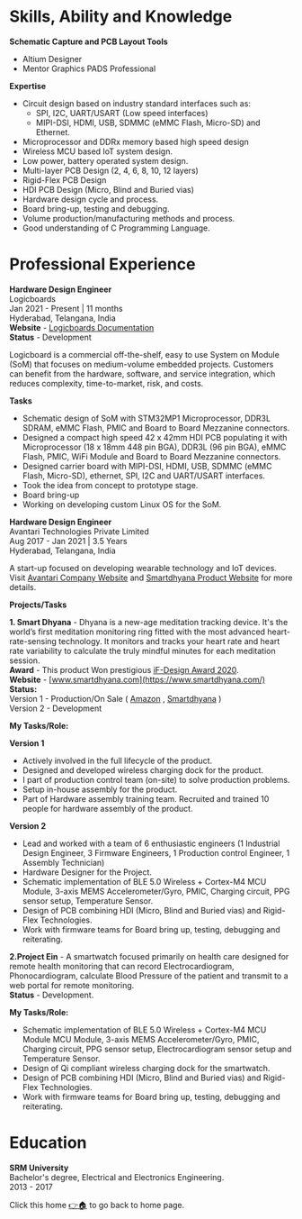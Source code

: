 # Skills, Ability and Knowledge

**Schematic Capture and PCB Layout Tools**

- Altium Designer
- Mentor Graphics PADS Professional

**Expertise**

- Circuit design based on industry standard interfaces such as:
    - SPI, I2C, UART/USART (Low speed interfaces)
    - MIPI-DSI, HDMI, USB, SDMMC (eMMC Flash, Micro-SD) and Ethernet.
- Microprocessor and DDRx memory based high speed design
- Wireless MCU based IoT system design.
- Low power, battery operated system design.
- Multi-layer PCB Design (2, 4, 6, 8, 10, 12 layers)
- Rigid-Flex PCB Design
- HDI PCB Design (Micro, Blind and Buried vias)
- Hardware design cycle and process.
- Board bring-up, testing and debugging.
- Volume production/manufacturing methods and process.
- Good understanding of C Programming Language.

# Professional Experience

**Hardware Design Engineer** <br>
Logicboards <br>
Jan 2021 - Present | 11 months <br>
Hyderabad, Telangana, India <br>
**Website** - [Logicboards Documentation](https://docs.logicboards.org/) <br>
**Status** - Development <br>

Logicboard is a commercial off-the-shelf, easy to use System on Module (SoM) that focuses on medium-volume embedded projects. Customers can benefit from the hardware, software, and service integration, which reduces complexity, time-to-market, risk, and costs. <br>

**Tasks**

- Schematic design of SoM with STM32MP1 Microprocessor, DDR3L SDRAM, eMMC Flash, PMIC and Board to Board Mezzanine connectors.
- Designed a compact high speed 42 x 42mm HDI PCB populating it with Microprocessor (18 x 18mm 448 pin BGA), DDR3L (96 pin BGA), eMMC Flash, PMIC, WiFi Module and Board to Board Mezzanine connectors.
- Designed carrier board with MIPI-DSI, HDMI, USB, SDMMC (eMMC Flash, Micro-SD), ethernet, SPI, I2C and UART/USART interfaces.
- Took the idea from concept to prototype stage.
- Board bring-up
- Working on developing custom Linux OS for the SoM.


**Hardware Design Engineer** <br>
Avantari Technologies Private Limited <br>
Aug 2017 - Jan 2021 | 3.5 Years <br>
Hyderabad, Telangana, India <br>

A start-up focused on developing wearable technology and IoT devices. Visit [Avantari Company Website](https://www.avantari.org/) and [Smartdhyana Product Website](https://www.smartdhyana.com/) for more details. <br>

**Projects/Tasks** <br>

**1. Smart Dhyana** - Dhyana is a new-age meditation tracking device. It's the world’s first meditation monitoring ring fitted with the most advanced heart-rate-sensing technology. It monitors and tracks your heart rate and heart rate variability to calculate the truly mindful minutes for each meditation session. <br>
**Award** - This product Won prestigious [iF-Design Award 2020](https://ifworlddesignguide.com/search?q=dhyana&search=dhyana#/page/entry/283586-dhyana). <br>
**Website** - [www.smartdhyana.com](https://www.smartdhyana.com/) <br>
**Status:**<br>
Version 1 - Production/On Sale ( [Amazon](https://www.amazon.in/Dhyana-meditation-tracker-mindfulness-Headspace/dp/B083FH82X7/ref=sr_1_fkmr0_2?dchild=1&keywords=dhyana+ring&qid=1596163765&sr=8-2-fkmr0) , [Smartdhyana](https://www.smartdhyana.com/buy-now/) ) <br>
Version 2 - Development

**My Tasks/Role:** <br>

**Version 1**

- Actively involved in the full lifecycle of the product.
- Designed and developed wireless charging dock for the product.
- I part of production control team (on-site) to solve production problems.
- Setup in-house assembly for the product.
- Part of Hardware assembly training team. Recruited and trained 10 people for hardware assembly of the product.

**Version 2** <br>

- Lead and worked with a team of 6 enthusiastic engineers (1 Industrial Design Engineer, 3 Firmware Engineers, 1 Production control Engineer, 1 Assembly Technician)
- Hardware Designer for the Project.
- Schematic implementation of BLE 5.0 Wireless + Cortex-M4 MCU Module, 3-axis MEMS Accelerometer/Gyro, PMIC, Charging circuit, PPG sensor setup, Temperature Sensor.
- Design of PCB combining HDI (Micro, Blind and Buried vias) and Rigid-Flex Technologies.
- Work with firmware teams for Board bring up, testing, debugging and reiterating.

**2.Project Ein** - A smartwatch focused primarily on health care designed for remote health monitoring that can record Electrocardiogram, Phonocardiogram, calculate Blood Pressure of the
patient and transmit to a web portal for remote monitoring. <br>
**Status** - Development. <br>

**My Tasks/Role:** <br>

- Schematic implementation of BLE 5.0 Wireless + Cortex-M4 MCU Module MCU Module, 3-axis MEMS Accelerometer/Gyro, PMIC, Charging circuit, PPG sensor setup, Electrocardiogram sensor setup and Temperature Sensor.
- Design of Qi compliant wireless charging dock for the smartwatch.
- Design of PCB combining HDI (Micro, Blind and Buried vias) and Rigid-Flex Technologies.
- Work with firmware teams for Board bring up, testing, debugging and reiterating.

# Education

**SRM University** <br>
Bachelor's degree, Electrical and Electronics Engineering. <br>
2013 - 2017

Click this home [👉🏠](index.md) to go back to home page.
